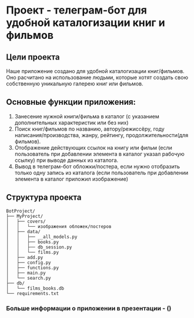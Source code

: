# Проект - телеграм-бот для удобной каталогизации книг и фильмов

## Цели проекта
Наше приложение создано для удобной каталогизации книг/фильмов.
Оно расчитано на использование людьми, которые хотят создать свою собственную уникальную галерею книг или фильмов.

## Основные функции приложения:
1. Занесение нужной книги/фильма в каталог (с указанием дополнительных характеристик или без них)
2. Поиск книг/фильмов по названию, автору/режиссёру, году написания/производства, жанру, рейтингу, продолжительности(для фильмов).
3. Отображение действующих ссылок на книгу или фильм (если пользователь при добавлении элемента в каталог указал рабочую ссылку) при выводе данных из каталога.
4. Вывод в телеграм-бот обложки/постера, если нужно отобразить только одну запись из каталога (если пользователь при добавлении элемента в каталог приложил изображение)

## Структура проекта
```
BotProject/
├── MyProject/
│   ├── covers/
│   │   └── изображения обложек/постеров
│   ├── data/
│   │   ├── __all_models.py
│   │   ├── books.py
│   │   ├── db_session.py
│   │   └── films.py
│   ├── add.py
│   ├── config.py
│   ├── functions.py
│   ├── main.py
│   └── search.py
├── db/
│   └── films_books.db
└── requirements.txt
```

### Больше информации о приложении в презентации - ()

